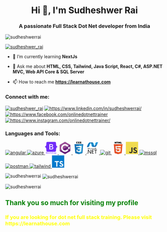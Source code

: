 <h1 align="center">Hi 👋, I'm Sudheshwer Rai</h1>
<h3 align="center">A passionate Full Stack Dot Net developer from India</h3>

<p align="left"> <img src="https://komarev.com/ghpvc/?username=sudheshwerrai&label=Profile%20views&color=0e75b6&style=flat" alt="sudheshwerrai" /> </p>

<p align="left"> <a href="https://twitter.com/sudheshwer_rai" target="blank"><img src="https://img.shields.io/twitter/follow/sudheshwer_rai?logo=twitter&style=for-the-badge" alt="sudheshwer_rai" /></a> </p>

- 🌱 I’m currently learning **NextJs**

- 💬 Ask me about **HTML, CSS, Tailwind, Java Script, React, C#, ASP.NET MVC, Web API Core & SQL Server**

- 📫 How to reach me **https://learnathouse.com**

<h3 align="left">Connect with me:</h3>
<p align="left">
<a href="https://twitter.com/sudheshwer_rai" target="blank"><img align="center" src="https://raw.githubusercontent.com/rahuldkjain/github-profile-readme-generator/master/src/images/icons/Social/twitter.svg" alt="sudheshwer_rai" height="30" width="40" target="_blank" /></a>
<a href="https://linkedin.com/in/sudheshwerrai/" target="blank"><img align="center" src="https://raw.githubusercontent.com/rahuldkjain/github-profile-readme-generator/master/src/images/icons/Social/linked-in-alt.svg" alt="https://www.linkedin.com/in/sudheshwerrai/" height="30" width="40" target="_blank" /></a>
<a href="https://www.facebook.com/onlinedotnettrainer" target="blank"><img align="center" src="https://raw.githubusercontent.com/rahuldkjain/github-profile-readme-generator/master/src/images/icons/Social/facebook.svg" alt="https://www.facebook.com/onlinedotnettrainer" height="30" width="40" target="_blank"/></a>
<a href="https://instagram.com/onlinedotnettrainer/" target="blank"><img align="center" src="https://raw.githubusercontent.com/rahuldkjain/github-profile-readme-generator/master/src/images/icons/Social/instagram.svg" alt="https://www.instagram.com/onlinedotnettrainer/" height="30" width="40" target="_blank"/></a>
</p>

<h3 align="left">Languages and Tools:</h3>
<p align="left"> <a href="https://angular.io" target="_blank" rel="noreferrer"> <img src="https://angular.io/assets/images/logos/angular/angular.svg" alt="angular" width="40" height="40"/> </a> <a href="https://azure.microsoft.com/en-in/" target="_blank" rel="noreferrer"> <img src="https://www.vectorlogo.zone/logos/microsoft_azure/microsoft_azure-icon.svg" alt="azure" width="40" height="40"/> </a> <a href="https://getbootstrap.com" target="_blank" rel="noreferrer"> <img src="https://raw.githubusercontent.com/devicons/devicon/master/icons/bootstrap/bootstrap-plain-wordmark.svg" alt="bootstrap" width="40" height="40"/> </a> <a href="https://www.w3schools.com/cs/" target="_blank" rel="noreferrer"> <img src="https://raw.githubusercontent.com/devicons/devicon/master/icons/csharp/csharp-original.svg" alt="csharp" width="40" height="40"/> </a> <a href="https://www.w3schools.com/css/" target="_blank" rel="noreferrer"> <img src="https://raw.githubusercontent.com/devicons/devicon/master/icons/css3/css3-original-wordmark.svg" alt="css3" width="40" height="40"/> </a> <a href="https://dotnet.microsoft.com/" target="_blank" rel="noreferrer"> <img src="https://raw.githubusercontent.com/devicons/devicon/master/icons/dot-net/dot-net-original-wordmark.svg" alt="dotnet" width="40" height="40"/> </a> <a href="https://git-scm.com/" target="_blank" rel="noreferrer"> <img src="https://www.vectorlogo.zone/logos/git-scm/git-scm-icon.svg" alt="git" width="40" height="40"/> </a> <a href="https://www.w3.org/html/" target="_blank" rel="noreferrer"> <img src="https://raw.githubusercontent.com/devicons/devicon/master/icons/html5/html5-original-wordmark.svg" alt="html5" width="40" height="40"/> </a> <a href="https://developer.mozilla.org/en-US/docs/Web/JavaScript" target="_blank" rel="noreferrer"> <img src="https://raw.githubusercontent.com/devicons/devicon/master/icons/javascript/javascript-original.svg" alt="javascript" width="40" height="40"/> </a> <a href="https://www.microsoft.com/en-us/sql-server" target="_blank" rel="noreferrer"> <img src="https://www.svgrepo.com/show/303229/microsoft-sql-server-logo.svg" alt="mssql" width="40" height="40"/> </a> <a href="https://postman.com" target="_blank" rel="noreferrer"> <img src="https://www.vectorlogo.zone/logos/getpostman/getpostman-icon.svg" alt="postman" width="40" height="40"/> </a> <a href="https://tailwindcss.com/" target="_blank" rel="noreferrer"> <img src="https://www.vectorlogo.zone/logos/tailwindcss/tailwindcss-icon.svg" alt="tailwind" width="40" height="40"/> </a> <a href="https://www.typescriptlang.org/" target="_blank" rel="noreferrer"> <img src="https://raw.githubusercontent.com/devicons/devicon/master/icons/typescript/typescript-original.svg" alt="typescript" width="40" height="40"/> </a> </p>

<p><img align="left" src="https://github-readme-stats.vercel.app/api/top-langs?username=sudheshwerrai&show_icons=true&locale=en&layout=compact" alt="sudheshwerrai" /></p>

<p>&nbsp;<img align="center" src="https://github-readme-stats.vercel.app/api?username=sudheshwerrai&show_icons=true&locale=en" alt="sudheshwerrai" /></p>

<p><img align="center" src="https://github-readme-streak-stats.herokuapp.com/?user=sudheshwerrai&" alt="sudheshwerrai" /></p>

<h2 style="color:green">Thank you so much for visiting my profile</h2>
<h3 style="color:yellow">If you are looking for dot net full stack training. Please visit https://learnathouse.com </h3>
